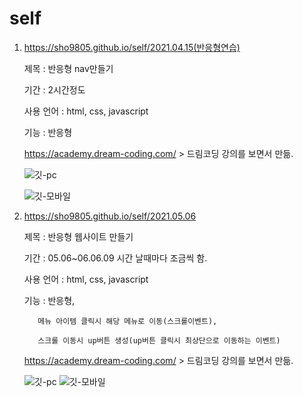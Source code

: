 # self
01. https://sho9805.github.io/self/2021.04.15(반응형연습)

    제목 : 반응형 nav만들기
    
    기간 : 2시간정도
    
    사용 언어 : html, css, javascript
    
    기능 : 반응형
    
    https://academy.dream-coding.com/ > 드림코딩 강의를 보면서 만듦.
    
    ![깃-pc](https://user-images.githubusercontent.com/75105368/122360057-0ff73980-cf91-11eb-928c-a36d85dae786.png)
    
    ![깃-모바일](https://user-images.githubusercontent.com/75105368/122360073-12f22a00-cf91-11eb-925d-b07f3a4d261f.PNG)


02. https://sho9805.github.io/self/2021.05.06
 
    제목 : 반응형 웹사이트 만들기
    
    기간 : 05.06~06.06.09 시간 날때마다 조금씩 함.
    
    사용 언어 : html, css, javascript
    
    기능 : 반응형, 
    
           메뉴 아이템 클릭시 해당 메뉴로 이동(스크롤이벤트),
           
           스크롤 이동시 up버튼 생성(up버튼 클릭시 최상단으로 이동하는 이벤트)
           
    https://academy.dream-coding.com/ > 드림코딩 강의를 보면서 만듦.
    
    ![깃-pc](https://user-images.githubusercontent.com/75105368/122359955-fbb33c80-cf90-11eb-9557-fb2095fe7c99.png) 
    ![깃-모바일](https://user-images.githubusercontent.com/75105368/122359975-feae2d00-cf90-11eb-81f5-64c539dcb5d9.png)
